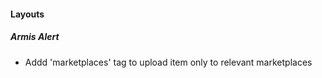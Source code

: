 
#### Layouts
##### Armis Alert
- Addd 'marketplaces' tag to upload item only to relevant marketplaces
